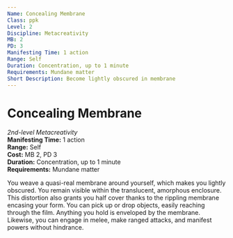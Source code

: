 ```yaml
---
Name: Concealing Membrane
Class: ppk
Level: 2
Discipline: Metacreativity
MB: 2
PD: 3
Manifesting Time: 1 action
Range: Self
Duration: Concentration, up to 1 minute
Requirements: Mundane matter
Short Description: Become lightly obscured in membrane
---
```

# Concealing Membrane
*2nd-level Metacreativity*\
**Manifesting Time:** 1 action\
**Range:** Self\
**Cost:** MB 2, PD 3\
**Duration:** Concentration, up to 1 minute\
**Requirements:** Mundane matter

You weave a quasi-real membrane around yourself,
which makes you lightly obscured. You remain visible within
the translucent, amorphous enclosure. This distortion also
grants you half cover thanks to the rippling membrane encasing
your form. You can pick up or drop objects, easily reaching
through the film. Anything you hold is enveloped by the membrane.
Likewise, you can engage in melee, make ranged attacks, and
manifest powers without hindrance.
